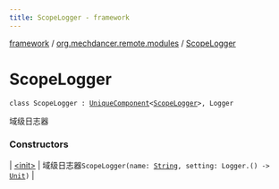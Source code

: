 ```yaml
---
title: ScopeLogger - framework
---
```


[framework](../../index.html) / [org.mechdancer.remote.modules](../index.html) / [ScopeLogger](./index.html)

# ScopeLogger

`class ScopeLogger : `[`UniqueComponent`](../../org.mechdancer.dependency/-unique-component/index.html)`<`[`ScopeLogger`](./index.html)`>, Logger`

域级日志器

### Constructors

| [&lt;init&gt;](-init-.html) | 域级日志器`ScopeLogger(name: `[`String`](https://kotlinlang.org/api/latest/jvm/stdlib/kotlin/-string/index.html)`, setting: Logger.() -> `[`Unit`](https://kotlinlang.org/api/latest/jvm/stdlib/kotlin/-unit/index.html)`)` |

